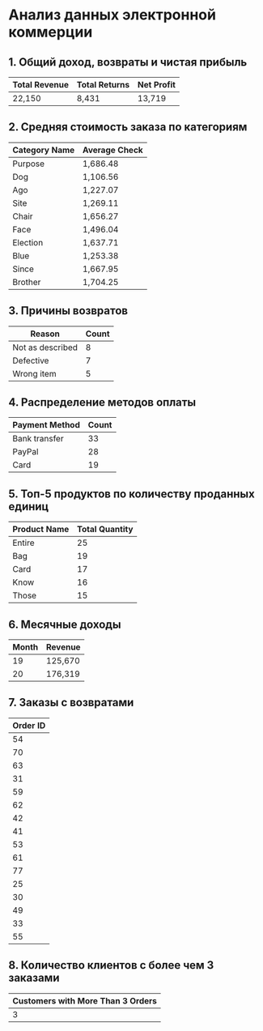 # Анализ данных электронной коммерции

## 1. Общий доход, возвраты и чистая прибыль

| **Total Revenue** | **Total Returns** | **Net Profit** |
| ----------------- | ----------------- | -------------- |
| 22,150            | 8,431             | 13,719         |

## 2. Средняя стоимость заказа по категориям

| **Category Name** | **Average Check** |
| ----------------- | ----------------- |
| Purpose           | 1,686.48           |
| Dog               | 1,106.56           |
| Ago               | 1,227.07           |
| Site              | 1,269.11           |
| Chair             | 1,656.27           |
| Face              | 1,496.04           |
| Election          | 1,637.71           |
| Blue              | 1,253.38           |
| Since             | 1,667.95           |
| Brother           | 1,704.25           |

## 3. Причины возвратов

| **Reason**        | **Count** |
| ----------------- | --------- |
| Not as described  | 8         |
| Defective         | 7         |
| Wrong item        | 5         |

## 4. Распределение методов оплаты

| **Payment Method** | **Count** |
| ------------------- | --------- |
| Bank transfer      | 33        |
| PayPal             | 28        |
| Card               | 19        |

## 5. Топ-5 продуктов по количеству проданных единиц

| **Product Name** | **Total Quantity** |
| ---------------- | ------------------ |
| Entire           | 25                 |
| Bag              | 19                 |
| Card             | 17                 |
| Know             | 16                 |
| Those            | 15                 |

## 6. Месячные доходы

| **Month** | **Revenue** |
| --------- | ----------- |
| 19        | 125,670     |
| 20        | 176,319     |

## 7. Заказы с возвратами

| **Order ID** |
| ------------ |
| 54           |
| 70           |
| 63           |
| 31           |
| 59           |
| 62           |
| 42           |
| 41           |
| 53           |
| 61           |
| 77           |
| 25           |
| 30           |
| 49           |
| 33           |
| 55           |

## 8. Количество клиентов с более чем 3 заказами

| **Customers with More Than 3 Orders** |
| ------------------------------------- |
| 3                                     |
